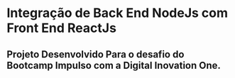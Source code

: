 # Integração de Back End NodeJs com Front End ReactJs
## Projeto Desenvolvido Para o desafio do Bootcamp Impulso com  a  Digital Inovation One.
